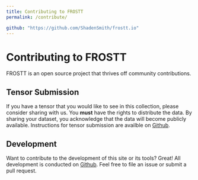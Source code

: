 ```yaml
---
title: Contributing to FROSTT
permalink: /contribute/

github: "https://github.com/ShadenSmith/frostt.io"
---
```



# Contributing to FROSTT
FROSTT is an open source project that thrives off community contributions.

## Tensor Submission
If you have a tensor that you would like to see in this collection, please
consider sharing with us. You **must** have the rights to distribute the data.
By sharing your dataset, you acknowledge that the data will become publicly
available. Instructions for tensor submission are availble on
[Github]({{page.github}}).

## Development
Want to contribute to the development of this site or its tools? Great! All
development is conducted on [Github]({{page.github}}). Feel free to file an
issue or submit a pull request.
